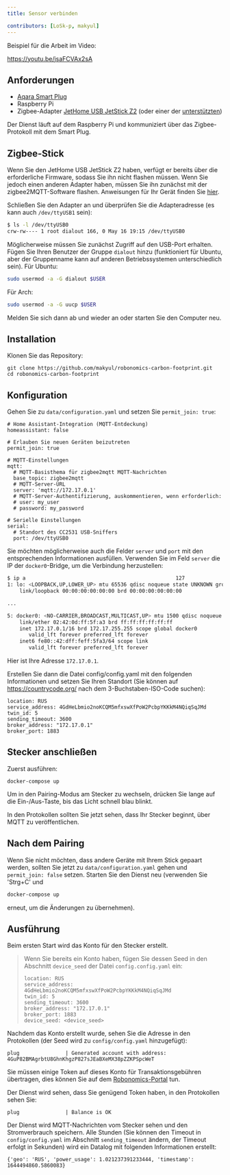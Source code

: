 ```yaml
---
title: Sensor verbinden

contributors: [LoSk-p, makyul]
---
```


Beispiel für die Arbeit im Video:

https://youtu.be/jsaFCVAx2sA

## Anforderungen

* [Aqara Smart Plug](https://aqara.ru/product/aqara-smart-plug/?yclid=462434430312045270)
* Raspberry Pi
* Zigbee-Adapter [JetHome USB JetStick Z2](https://jhome.ru/catalog/parts/PCBA/293/) (oder einer der [unterstützten](https://www.zigbee2mqtt.io/information/supported_adapters.html))

Der Dienst läuft auf dem Raspberry Pi und kommuniziert über das Zigbee-Protokoll mit dem Smart Plug.

## Zigbee-Stick

Wenn Sie den JetHome USB JetStick Z2 haben, verfügt er bereits über die erforderliche Firmware, sodass Sie ihn nicht flashen müssen. Wenn Sie jedoch einen anderen Adapter haben, müssen Sie ihn zunächst mit der zigbee2MQTT-Software flashen. Anweisungen für Ihr Gerät finden Sie [hier](https://www.zigbee2mqtt.io/information/supported_adapters.html).

Schließen Sie den Adapter an und überprüfen Sie die Adapteradresse (es kann auch `/dev/ttyUSB1` sein):
```bash
$ ls -l /dev/ttyUSB0
crw-rw---- 1 root dialout 166, 0 May 16 19:15 /dev/ttyUSB0 
```

Möglicherweise müssen Sie zunächst Zugriff auf den USB-Port erhalten. Fügen Sie Ihren Benutzer der Gruppe `dialout` hinzu (funktioniert für Ubuntu, aber der Gruppenname kann auf anderen Betriebssystemen unterschiedlich sein).
Für Ubuntu:
```bash
sudo usermod -a -G dialout $USER
```
Für Arch:
```bash
sudo usermod -a -G uucp $USER
```
Melden Sie sich dann ab und wieder an oder starten Sie den Computer neu.

## Installation

Klonen Sie das Repository:

```
git clone https://github.com/makyul/robonomics-carbon-footprint.git
cd robonomics-carbon-footprint
```

## Konfiguration

Gehen Sie zu `data/configuration.yaml` und setzen Sie `permit_join: true`:

```
# Home Assistant-Integration (MQTT-Entdeckung)
homeassistant: false

# Erlauben Sie neuen Geräten beizutreten
permit_join: true

# MQTT-Einstellungen
mqtt:
  # MQTT-Basisthema für zigbee2mqtt MQTT-Nachrichten
  base_topic: zigbee2mqtt
  # MQTT-Server-URL
  server: 'mqtt://172.17.0.1'
  # MQTT-Server-Authentifizierung, auskommentieren, wenn erforderlich:
  # user: my_user
  # password: my_password

# Serielle Einstellungen
serial:
  # Standort des CC2531 USB-Sniffers
  port: /dev/ttyUSB0
```
Sie möchten möglicherweise auch die Felder `server` und `port` mit den entsprechenden Informationen ausfüllen. Verwenden Sie im Feld `server` die IP der `docker0`-Bridge, um die Verbindung herzustellen:

```bash
$ ip a                                                 127
1: lo: <LOOPBACK,UP,LOWER_UP> mtu 65536 qdisc noqueue state UNKNOWN group default qlen 1000
    link/loopback 00:00:00:00:00:00 brd 00:00:00:00:00:00

...

5: docker0: <NO-CARRIER,BROADCAST,MULTICAST,UP> mtu 1500 qdisc noqueue state DOWN group default 
    link/ether 02:42:0d:ff:5f:a3 brd ff:ff:ff:ff:ff:ff
    inet 172.17.0.1/16 brd 172.17.255.255 scope global docker0
       valid_lft forever preferred_lft forever
    inet6 fe80::42:dff:feff:5fa3/64 scope link 
       valid_lft forever preferred_lft forever
```
Hier ist Ihre Adresse `172.17.0.1`.

Erstellen Sie dann die Datei config/config.yaml mit den folgenden Informationen und setzen Sie Ihren Standort (Sie können auf https://countrycode.org/ nach dem 3-Buchstaben-ISO-Code suchen):

```
location: RUS
service_address: 4GdHeLbmio2noKCQM5mfxswXfPoW2PcbpYKKkM4NQiqSqJMd
twin_id: 5
sending_timeout: 3600
broker_address: "172.17.0.1"
broker_port: 1883
```

## Stecker anschließen

Zuerst ausführen:

```
docker-compose up     
```

Um in den Pairing-Modus am Stecker zu wechseln, drücken Sie lange auf die Ein-/Aus-Taste, bis das Licht schnell blau blinkt. 

In den Protokollen sollten Sie jetzt sehen, dass Ihr Stecker beginnt, über MQTT zu veröffentlichen. 


## Nach dem Pairing

Wenn Sie nicht möchten, dass andere Geräte mit Ihrem Stick gepaart werden, sollten Sie jetzt zu `data/configuration.yaml` gehen und `permit_join: false` setzen. Starten Sie den Dienst neu (verwenden Sie 'Strg+C' und 

```bash
docker-compose up     
```
erneut, um die Änderungen zu übernehmen).

## Ausführung
Beim ersten Start wird das Konto für den Stecker erstellt. 
> Wenn Sie bereits ein Konto haben, fügen Sie dessen Seed in den Abschnitt `device_seed` der Datei `config.config.yaml` ein:
>
> ```
> location: RUS
> service_address: 4GdHeLbmio2noKCQM5mfxswXfPoW2PcbpYKKkM4NQiqSqJMd
> twin_id: 5
> sending_timeout: 3600
> broker_address: "172.17.0.1"
> broker_port: 1883
> device_seed: <device_seed>
>```

Nachdem das Konto erstellt wurde, sehen Sie die Adresse in den Protokollen (der Seed wird zu `config/config.yaml` hinzugefügt):
```
plug               | Generated account with address: 4GuP82BMAgrbtU8GhnKhgzP827sJEaBXeMX38pZZKPSpcWeT
```
Sie müssen einige Token auf dieses Konto für Transaktionsgebühren übertragen, dies können Sie auf dem [Robonomics-Portal](https://polkadot.js.org/apps/?rpc=wss%3A%2F%2Fkusama.rpc.robonomics.network%2F#/accounts) tun. 

Der Dienst wird sehen, dass Sie genügend Token haben, in den Protokollen sehen Sie:
```
plug               | Balance is OK
```
Der Dienst wird MQTT-Nachrichten vom Stecker sehen und den Stromverbrauch speichern. Alle Stunden (Sie können den Timeout in `config/config.yaml` im Abschnitt `sending_timeout` ändern, der Timeout erfolgt in Sekunden) wird ein Datalog mit folgenden Informationen erstellt:
```
{'geo': 'RUS', 'power_usage': 1.021237391233444, 'timestamp': 1644494860.5860083}
```